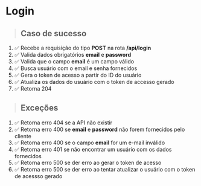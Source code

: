 # Login

> ## Caso de sucesso

1. ✅ Recebe a requisição do tipo **POST** na rota **/api/login**
2. ✅ Valida dados obrigatórios **email** e **password**
3. ✅ Valida que o campo **email** é um campo válido
4. ✅ Busca usuário com o email e senha fornecidos
5. ✅ Gera o token de acesso a partir do ID do usuário
6. ✅ Atualiza os dados do usuário com o token de accesso gerado
7. ✅ Retorna 204

> ## Exceções

1. ✅ Retorna erro 404 se a API não existir
2. ✅ Retorna erro 400 se **email** e **password** não forem fornecidos pelo cliente
3. ✅ Retorna erro 400 se o campo **email** for um e-mail inválido
4. ✅ Retorna erro 401 se não encontrar um usuário com os dados fornecidos
5. ✅ Retorna erro 500 se der erro ao gerar o token de acesso
5. ✅ Retorna erro 500 se der erro ao tentar atualizar o usuário com o token de acessso gerado
